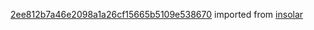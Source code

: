 [2ee812b7a46e2098a1a26cf15665b5109e538670](https://github.com/insolar/insolar/commit/2ee812b7a46e2098a1a26cf15665b5109e538670) imported from [insolar](https://github.com/insolar/insolar)
